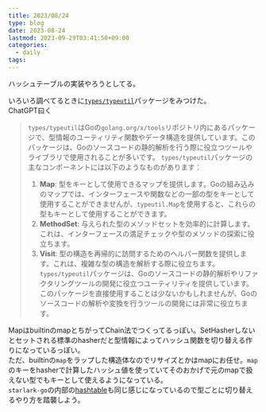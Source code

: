 ```yaml
---
title: 2023/08/24
type: blog
date: 2023-08-24
lastmod: 2023-09-29T03:41:50+09:00
categories:
  - daily
tags:
---
```


ハッシュテーブルの実装やろうとしてる。  

いろいろ調べてるときに[`types/typeutil`](https://pkg.go.dev/golang.org/x/tools/go/types/typeutil)パッケージをみつけた。  
ChatGPT曰く  
> `types/typeutil`はGoの`golang.org/x/tools`リポジトリ内にあるパッケージで、型情報のユーティリティ関数やデータ構造を提供しています。このパッケージは、Goのソースコードの静的解析を行う際に役立つツールやライブラリで使用されることが多いです。
> `types/typeutil`パッケージの主なコンポーネントには以下のようなものがあります：
>
> 1. **Map**: 型をキーとして使用できるマップを提供します。Goの組み込みのマップでは、インターフェースや関数などの一部の型をキーとして使用することができませんが、`typeutil.Map`を使用すると、これらの型もキーとして使用することができます。
> 2. **MethodSet**: 与えられた型のメソッドセットを効率的に計算します。これは、インターフェースの満足チェックや型のメソッドの探索に役立ちます。
> 3. **Visit**: 型の構造を再帰的に訪問するためのヘルパー関数を提供します。これは、複雑な型の構造を解析する際に役立ちます。
> `types/typeutil`パッケージは、Goのソースコードの静的解析やリファクタリングツールの開発に役立つユーティリティを提供しています。このパッケージを直接使用することは少ないかもしれませんが、Goのソースコードの解析や変換を行うツールの開発には非常に役立ちます。

MapはbuiltinのmapとちがってChain法でつくってるっぽい。SetHasherしないとセットされる標準のhasherだと型情報によってハッシュ関数を切り替える作りになっているっぽい。  
ただ、builtinの`map`をラップした構造体なのでリサイズとかはmapにお任せ。`map`のキーをhasherで計算したハッシュ値を使っていてそのおかげで元のmapで扱えない型でもキーとして使えるようになっている。  
`starlark-go`の内部の[hashtable](https://github.com/google/starlark-go/blob/master/starlark/hashtable.go)も同じ感じになっているので型ごとに切り替えるやり方を踏襲しよう。  
